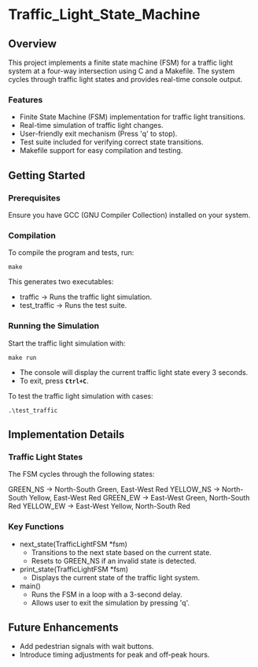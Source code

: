 # Traffic_Light_State_Machine

## Overview
This project implements a finite state machine (FSM) for a traffic light system at a four-way intersection using C and a Makefile. The system cycles through traffic light states and provides real-time console output.

### Features
- Finite State Machine (FSM) implementation for traffic light transitions.
- Real-time simulation of traffic light changes.
- User-friendly exit mechanism (Press 'q' to stop).
- Test suite included for verifying correct state transitions.
- Makefile support for easy compilation and testing.

## Getting Started

### Prerequisites
Ensure you have GCC (GNU Compiler Collection) installed on your system.

### Compilation
To compile the program and tests, run:
```
make
```
This generates two executables:

- traffic → Runs the traffic light simulation.
- test_traffic → Runs the test suite.

### Running the Simulation
Start the traffic light simulation with:
```
make run
```
- The console will display the current traffic light state every 3 seconds.
- To exit, press **`Ctrl+C`**.

To test the traffic light simulation with cases:
```
.\test_traffic
```

## Implementation Details
### Traffic Light States
The FSM cycles through the following states:

GREEN_NS → North-South Green, East-West Red
YELLOW_NS → North-South Yellow, East-West Red
GREEN_EW → East-West Green, North-South Red
YELLOW_EW → East-West Yellow, North-South Red

### Key Functions
- next_state(TrafficLightFSM *fsm)
  - Transitions to the next state based on the current state.
  - Resets to GREEN_NS if an invalid state is detected.
- print_state(TrafficLightFSM *fsm)
  - Displays the current state of the traffic light system.
- main()
  - Runs the FSM in a loop with a 3-second delay.
  - Allows user to exit the simulation by pressing 'q'.

## Future Enhancements
- Add pedestrian signals with wait buttons.
- Introduce timing adjustments for peak and off-peak hours.
